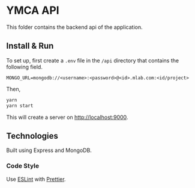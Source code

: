 # YMCA API

This folder contains the backend api of the application.

## Install & Run

To set up, first create a `.env` file in the `/api` directory that contains the following field.

```
MONGO_URL=mongodb://<username>:<password>@<id>.mlab.com:<id/project>
```

Then,

```bash
yarn
yarn start
```

This will create a server on [http://localhost:9000](http://localhost:9000).

## Technologies

Built using Express and MongoDB.

### Code Style

Use [ESLint](https://eslint.org) with [Prettier](https://prettier.io/).

